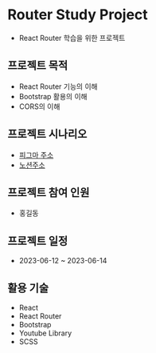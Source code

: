 # Router Study Project
- React Router 학습을 위한 프로젝트

## 프로젝트 목적
- React Router 기능의 이해
- Bootstrap 활용의 이해
- CORS의 이해

## 프로젝트 시나리오
- [피그마 주소](http://)
- [노션주소](http://)

## 프로젝트 참여 인원
- 홍길동

## 프로젝트 일정
- 2023-06-12 ~ 2023-06-14

## 활용 기술
- React
- React Router
- Bootstrap
- Youtube Library
- SCSS